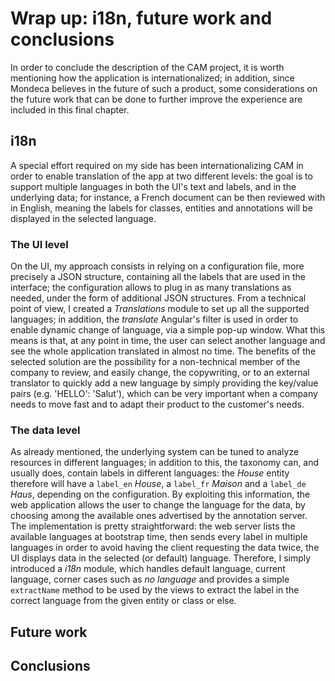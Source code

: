# Wrap up: i18n, future work and conclusions

In order to conclude the description of the CAM project, it is worth mentioning how the application is internationalized; in addition, since Mondeca believes in the future of such a product, some considerations on the future work that can be done to further improve the experience are included in this final chapter.

## i18n

A special effort required on my side has been internationalizing CAM in order to enable translation of the app at two different levels: the goal is to support multiple languages in both the UI's text and labels, and in the underlying data; for instance, a French document can be then reviewed with in English, meaning the labels for classes, entities and annotations will be displayed in the selected language.

### The UI level

On the UI, my approach consists in relying on a configuration file, more precisely a JSON structure, containing all the labels that are used in the interface; the configuration allows to plug in as many translations as needed, under the form of additional JSON structures. 
From a technical point of view, I created a _Translations_ module to set up all the supported languages; in addition, the _translate_ Angular's filter is used in order to enable dynamic change of language, via a simple pop-up window. What this means is that, at any point in time, the user can select another language and see the whole application translated in almost no time.
The benefits of the selected solution are the possibility for a non-technical member of the company to review, and easily change, the copywriting, or to an external translator to quickly add a new language by simply providing the key/value pairs (e.g. 'HELLO': 'Salut'), which can be very important when a company needs to move fast and to adapt their product to the customer's needs.

### The data level

As already mentioned, the underlying system can be tuned to analyze resources in different languages; in addition to this, the taxonomy can, and usually does, contain labels in different languages: the _House_ entity therefore will have a `label_en` _House_, a `label_fr` _Maison_ and a `label_de` _Haus_, depending on the configuration. By exploiting this information, the web application allows the user to change the language for the data, by choosing among the available ones advertised by the annotation server.
The implementation is pretty straightforward: the web server lists the available languages at bootstrap time, then sends every label in multiple languages in order to avoid having the client requesting the data twice, the UI displays data in the selected (or default) language. 
Therefore, I simply introduced a _i18n_ module, which handles default language, current language, corner cases such as _no language_ and provides a simple `extractName` method to be used by the views to extract the label in the correct language from the given entity or class or else. 

## Future work

## Conclusions